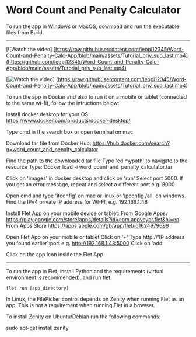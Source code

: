# Word Count and Penalty Calculator

To run the app in Windows or MacOS, download and run the executable files from Build.

-----------------------------------------------------------------------------------------------------
[![Watch the video]
[https://raw.githubusercontent.com/leopi12345/Word-Count-and-Penalty-Calc-App/blob/main/assets/Tutorial_priv_sub_last.mp4](https://github.com/leopi12345/Word-Count-and-Penalty-Calc-App/blob/main/assets/Tutorial_priv_sub_last.mp4)

[![Watch the video](https://raw.githubusercontent.com/yourusername/yourrepository/main/assets/thumbnail.jpg)]
(https://raw.githubusercontent.com/leopi12345/Word-Count-and-Penalty-Calc-App/blob/main/assets/Tutorial_priv_sub_last.mp4)

To run the app in Docker and also to run it on a mobile or tablet (connected to the same wi-fi), follow the intructions below:

Install docker desktop for your OS: https://www.docker.com/products/docker-desktop/

Type cmd in the search box or open terminal on mac

Download tar file from Docker Hub:
https://hub.docker.com/search?q=word_count_and_penalty_calculator

Find the path to the downloaded tar file
Type 'cd mypath' to navigate to the resource
Type:
Docker load -i word_count_and_penalty_calculator.tar

Click on 'images' in docker desktop and click on 'run'
Select port 5000. If you get an error message, repeat and select a different port e.g. 8000

Open cmd and type 'ifconfig' on mac or linux or 'ipconfig /all' on windows. Find the IPv4 private IP address for WI-FI, e.g. 192.168.1.48

Install Flet App on your mobile device or tablet:
From Google Apps: https://play.google.com/store/apps/details?id=com.appveyor.flet&hl=en
From Apps Store https://apps.apple.com/gb/app/flet/id1624979699

Open Flet App on your mobile or tablet
Click on '+'
Type http://'IP address you found earlier':port 
e.g. http://192.168.1.48:5000 
Click on 'add'

Click on the app icon inside the Flet App

-----------------------------------------------------------------------------------------------------

To run the app in Flet, install Python and the requirements (virtual environment is recommended), and run flet:

```
flet run [app_directory]

```

In Linux, the FilePicker control depends on Zenity when running Flet as an app. This is not a requirement when running Flet in a browser.

To install Zenity on Ubuntu/Debian run the following commands:

sudo apt-get install zenity
